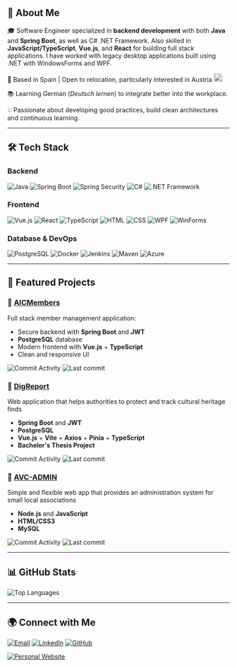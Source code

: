## 🚀 About Me
🎓 Software Engineer specialized in **backend development** with both **Java** and **Spring Boot**, as well as C# .NET Framework. Also skilled in **JavaScript/TypeScript**, **Vue.js**, and **React** for building full stack applications. I have worked with legacy desktop applications built using .NET with WindowsForms and WPF.

📍 Based in Spain | Open to relocation, particularly interested in Austria  <img src="https://upload.wikimedia.org/wikipedia/commons/4/41/Flag_of_Austria.svg" width="20" />



📚 Learning German (*Deutsch lernen*) to integrate better into the workplace.  

💡 Passionate about developing good practices, build clean architectures and continuous learning.

---

## 🛠️ Tech Stack

### **Backend**
![Java](https://img.shields.io/badge/Java-ED8B00?style=for-the-badge&logo=openjdk&logoColor=white)
![Spring Boot](https://img.shields.io/badge/Spring_Boot-6DB33F?style=for-the-badge&logo=springboot&logoColor=white)
![Spring Security](https://img.shields.io/badge/Spring_Security-6DB33F?style=for-the-badge&logo=springsecurity&logoColor=white)
![C#](https://img.shields.io/badge/C%23-239120?style=for-the-badge&logo=csharp&logoColor=white)
![.NET Framework](https://img.shields.io/badge/.NET_Framework-512BD4?style=for-the-badge&logo=dotnet&logoColor=white)


### **Frontend**
![Vue.js](https://img.shields.io/badge/Vue.js-35495E?style=for-the-badge&logo=vuedotjs&logoColor=4FC08D)
![React](https://img.shields.io/badge/React-20232A?style=for-the-badge&logo=react&logoColor=61DAFB)
![TypeScript](https://img.shields.io/badge/TypeScript-007ACC?style=for-the-badge&logo=typescript&logoColor=white)
![HTML](https://img.shields.io/badge/HTML5-E34F26?style=for-the-badge&logo=html5&logoColor=white)
![CSS](https://img.shields.io/badge/CSS-1572B6?style=for-the-badge&logo=css3&logoColor=white)
![WPF](https://img.shields.io/badge/WPF-512BD4?style=for-the-badge&logo=windows&logoColor=white)
![WinForms](https://img.shields.io/badge/WinForms-512BD4?style=for-the-badge&logo=windows&logoColor=white)


### **Database & DevOps**
![PostgreSQL](https://img.shields.io/badge/PostgreSQL-316192?style=for-the-badge&logo=postgresql&logoColor=white)
![Docker](https://img.shields.io/badge/Docker-2496ED?style=for-the-badge&logo=docker&logoColor=white)
![Jenkins](https://img.shields.io/badge/Jenkins-D24939?style=for-the-badge&logo=jenkins&logoColor=white)
![Maven](https://img.shields.io/badge/Maven-C71A36?style=for-the-badge&logo=apachemaven&logoColor=white)
![Azure](https://img.shields.io/badge/Azure-0078D4?style=for-the-badge&logo=microsoftazure&logoColor=white)



---

## 📌 Featured Projects

### 🔹 [AICMembers](https://github.com/marcosvarela5/AICMembers)
Full stack member management application:
- Secure backend with **Spring Boot** and **JWT**
- **PostgreSQL** database
- Modern frontend with **Vue.js** + **TypeScript**
- Clean and responsive UI

![Commit Activity](https://img.shields.io/github/commit-activity/m/marcosvarela5/AICMembers)
![Last commit](https://img.shields.io/github/last-commit/marcosvarela5/AICMembers)

### 🔹 [DigReport](https://github.com/marcosvarela5/digreport)
Web application that helps authorities to protect and track cultural heritage finds
- **Spring Boot** and **JWT**
- **PostgreSQL**
- **Vue.js** + **Vite** + **Axios** + **Pinia** + **TypeScript**
- **Bachelor's Thesis Project**

![Commit Activity](https://img.shields.io/github/commit-activity/m/marcosvarela5/digreport)
![Last commit](https://img.shields.io/github/last-commit/marcosvarela5/digreport)


### 🔹 [AVC-ADMIN](https://github.com/marcosvarela5/avc-admin)
Simple and flexible web app that provides an administration system for small local associations
- **Node.js** and **JavaScript**
- **HTML/CSS3**
- **MySQL**

![Commit Activity](https://img.shields.io/github/commit-activity/m/marcosvarela5/avc-admin)
![Last commit](https://img.shields.io/github/last-commit/marcosvarela5/avc-admin)
  
---

## 📊 GitHub Stats
![Top Languages](https://github-readme-stats.vercel.app/api/top-langs/?username=marcosvarela5&layout=compact&theme=tokyonight)

---

## 🌍 Connect with Me
[![Email](https://img.shields.io/badge/Email-D14836?style=for-the-badge&logo=gmail&logoColor=white)](mailto:marcosf.varelam@gmail.com)
[![LinkedIn](https://img.shields.io/badge/LinkedIn-0A66C2?style=for-the-badge&logo=linkedin&logoColor=white)](https://linkedin.com/in/marcosvarela5)
[![GitHub](https://img.shields.io/badge/GitHub-181717?style=for-the-badge&logo=github&logoColor=white)](https://github.com/marcosvarela5)


[![Personal Website](https://img.shields.io/badge/Website-marcosvarela5.github.io-blue?style=for-the-badge&logo=google-chrome&logoColor=white)](https://marcosvarela5.github.io)


